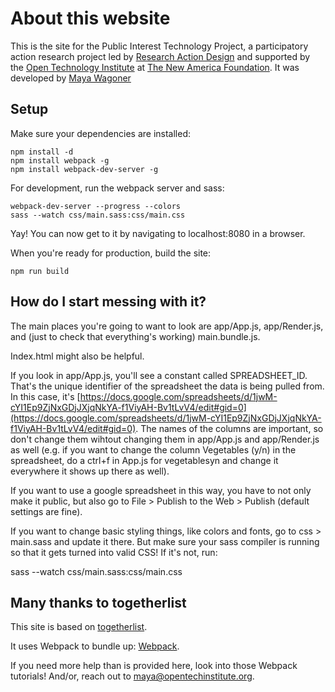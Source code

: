 # About this website

This is the site for the Public Interest Technology Project, a participatory action research project led by [Research Action Design](rad.cat) and supported by the [Open Technology Institute](https://opentechinstitute.org) at [The New America Foundation](https://newamerica.org). It was developed by [Maya Wagoner](https://github.com/mayawagon)

## Setup

Make sure your dependencies are installed:

    npm install -d
    npm install webpack -g
    npm install webpack-dev-server -g

For development, run the webpack server and sass:

    webpack-dev-server --progress --colors
    sass --watch css/main.sass:css/main.css

Yay! You can now get to it by navigating to localhost:8080 in a browser. 

When you're ready for production, build the site:

    npm run build

## How do I start messing with it?

The main places you're going to want to look are app/App.js, app/Render.js, and (just to check that everything's working) main.bundle.js. 

Index.html might also be helpful. 

If you look in app/App.js, you'll see a constant called SPREADSHEET_ID. That's the unique identifier of the spreadsheet the data is being pulled from. In this case, it's [https://docs.google.com/spreadsheets/d/1jwM-cYI1Ep9ZjNxGDjJXjqNkYA-f1ViyAH-Bv1tLvV4/edit#gid=0](https://docs.google.com/spreadsheets/d/1jwM-cYI1Ep9ZjNxGDjJXjqNkYA-f1ViyAH-Bv1tLvV4/edit#gid=0). The names of the columns are important, so don't change them wihtout changing them in app/App.js and app/Render.js as well (e.g. if you want to change the column Vegetables (y/n) in the spreadsheet, do a ctrl+f in App.js for vegetablesyn and change it everywhere it shows up there as well).

If you want to use a google spreadsheet in this way, you have to not only make it public, but also go to File > Publish to the Web > Publish (default settings are fine). 

If you want to change basic styling things, like colors and fonts, go to css > main.sass and update it there. But make sure your sass compiler is running so that it gets turned into valid CSS! If it's not, run:

sass --watch css/main.sass:css/main.css

## Many thanks to togetherlist

This site is based on [togetherlist](http://togetherlist.com/).

It uses Webpack to bundle up: [Webpack](https://webpack.github.io/docs/tutorials/getting-started/).

If you need more help than is provided here, look into those Webpack tutorials! And/or, reach out to [maya@opentechinstitute.org](mailto:maya@opentechinstitute.org).
